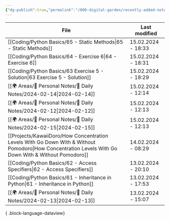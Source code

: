 ```yaml
---
{"dg-publish":true,"permalink":"/000-digital-garden/recently-added-notes/","dgPassFrontmatter":true,"noteIcon":"3","created":"2023-12-14T09:08:44.430+05:30","updated":"2023-12-14T09:12:52.432+05:30"}
---
```


| File                                                                                                                                                    | Last modified      |
| ------------------------------------------------------------------------------------------------------------------------------------------------------- | ------------------ |
| [[Coding/Python Basics/65 - Static Methods\|65 - Static Methods]]                                                                                    | 15.02.2024 - 18:33 |
| [[Coding/Python Basics/64 - Exercise 6\|64 - Exercise 6]]                                                                                            | 15.02.2024 - 18:31 |
| [[Coding/Python Basics/63 Exercise 5 - Solution\|63 Exercise 5 - Solution]]                                                                          | 15.02.2024 - 18:29 |
| [[🌍 Areas/📧 Personal Notes/📓 Daily Notes/2024-02-14\|2024-02-14]]                                                                                 | 15.02.2024 - 12:14 |
| [[🌍 Areas/📧 Personal Notes/📓 Daily Notes/2024-02-12\|2024-02-12]]                                                                                 | 15.02.2024 - 12:13 |
| [[🌍 Areas/📧 Personal Notes/📓 Daily Notes/2024-02-15\|2024-02-15]]                                                                                 | 15.02.2024 - 12:13 |
| [[Projects/KawaiiDoro/How Concentration Levels With Go Down With & Without Pomodoro\|How Concentration Levels With Go Down With & Without Pomodoro]] | 14.02.2024 - 08:29 |
| [[Coding/Python Basics/62 - Access Specifiers\|62 - Access Specifiers]]                                                                              | 13.02.2024 - 20:10 |
| [[Coding/Python Basics/61 - Inheritance in Python\|61 - Inheritance in Python]]                                                                      | 13.02.2024 - 17:53 |
| [[🌍 Areas/📧 Personal Notes/📓 Daily Notes/2024-02-13\|2024-02-13]]                                                                                 | 13.02.2024 - 15:07 |

{ .block-language-dataview}